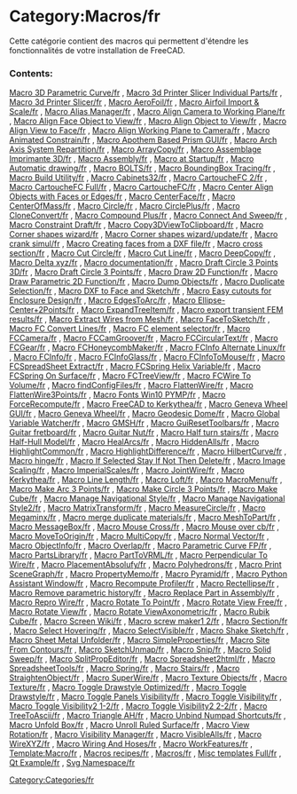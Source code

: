 # Category:Macros/fr
Cette catégorie contient des macros qui permettent d\'étendre les fonctionnalités de votre installation de FreeCAD.

### Contents:

[Macro 3D Parametric Curve/fr](Macro_3D_Parametric_Curve/fr.md) , [Macro 3d Printer Slicer Individual Parts/fr](Macro_3d_Printer_Slicer_Individual_Parts/fr.md) , [Macro 3d Printer Slicer/fr](Macro_3d_Printer_Slicer/fr.md) , [Macro AeroFoil/fr](Macro_AeroFoil/fr.md) , [Macro Airfoil Import & Scale/fr](Macro_Airfoil_Import_&_Scale/fr.md) , [Macro Alias Manager/fr](Macro_Alias_Manager/fr.md) , [Macro Align Camera to Working Plane/fr](Macro_Align_Camera_to_Working_Plane/fr.md) , [Macro Align Face Object to View/fr](Macro_Align_Face_Object_to_View/fr.md) , [Macro Align Object to View/fr](Macro_Align_Object_to_View/fr.md) , [Macro Align View to Face/fr](Macro_Align_View_to_Face/fr.md) , [Macro Align Working Plane to Camera/fr](Macro_Align_Working_Plane_to_Camera/fr.md) , [Macro Animated Constrain/fr](Macro_Animated_Constrain/fr.md) , [Macro Apothem Based Prism GUI/fr](Macro_Apothem_Based_Prism_GUI/fr.md) , [Macro Arch Axis System Repartition/fr](Macro_Arch_Axis_System_Repartition/fr.md) , [Macro ArrayCopy/fr](Macro_ArrayCopy/fr.md) , [Macro Assemblage Imprimante 3D/fr](Macro_Assemblage_Imprimante_3D/fr.md) , [Macro Assembly/fr](Macro_Assembly/fr.md) , [Macro at Startup/fr](Macro_at_Startup/fr.md) , [Macro Automatic drawing/fr](Macro_Automatic_drawing/fr.md) , [Macro BOLTS/fr](Macro_BOLTS/fr.md) , [Macro BoundingBox Tracing/fr](Macro_BoundingBox_Tracing/fr.md) , [Macro Build Utility/fr](Macro_Build_Utility/fr.md) , [Macro Cabinets32/fr](Macro_Cabinets32/fr.md) , [Macro CartoucheFC 2/fr](Macro_CartoucheFC_2/fr.md) , [Macro CartoucheFC Full/fr](Macro_CartoucheFC_Full/fr.md) , [Macro CartoucheFC/fr](Macro_CartoucheFC/fr.md) , [Macro Center Align Objects with Faces or Edges/fr](Macro_Center_Align_Objects_with_Faces_or_Edges/fr.md) , [Macro CenterFace/fr](Macro_CenterFace/fr.md) , [Macro CenterOfMass/fr](Macro_CenterOfMass/fr.md) , [Macro Circle/fr](Macro_Circle/fr.md) , [Macro CirclePlus/fr](Macro_CirclePlus/fr.md) , [Macro CloneConvert/fr](Macro_CloneConvert/fr.md) , [Macro Compound Plus/fr](Macro_Compound_Plus/fr.md) , [Macro Connect And Sweep/fr](Macro_Connect_And_Sweep/fr.md) , [Macro Constraint Draft/fr](Macro_Constraint_Draft/fr.md) , [Macro Copy3DViewToClipboard/fr](Macro_Copy3DViewToClipboard/fr.md) , [Macro Corner shapes wizard/fr](Macro_Corner_shapes_wizard/fr.md) , [Macro Corner shapes wizard/update/fr](Macro_Corner_shapes_wizard/update/fr.md) , [Macro crank simul/fr](Macro_crank_simul/fr.md) , [Macro Creating faces from a DXF file/fr](Macro_Creating_faces_from_a_DXF_file/fr.md) , [Macro cross section/fr](Macro_cross_section/fr.md) , [Macro Cut Circle/fr](Macro_Cut_Circle/fr.md) , [Macro Cut Line/fr](Macro_Cut_Line/fr.md) , [Macro DeepCopy/fr](Macro_DeepCopy/fr.md) , [Macro Delta xyz/fr](Macro_Delta_xyz/fr.md) , [Macro documentation/fr](Macro_documentation/fr.md) , [Macro Draft Circle 3 Points 3D/fr](Macro_Draft_Circle_3_Points_3D/fr.md) , [Macro Draft Circle 3 Points/fr](Macro_Draft_Circle_3_Points/fr.md) , [Macro Draw 2D Function/fr](Macro_Draw_2D_Function/fr.md) , [Macro Draw Parametric 2D Function/fr](Macro_Draw_Parametric_2D_Function/fr.md) , [Macro Dump Objects/fr](Macro_Dump_Objects/fr.md) , [Macro Duplicate Selection/fr](Macro_Duplicate_Selection/fr.md) , [Macro DXF to Face and Sketch/fr](Macro_DXF_to_Face_and_Sketch/fr.md) , [Macro Easy cutouts for Enclosure Design/fr](Macro_Easy_cutouts_for_Enclosure_Design/fr.md) , [Macro EdgesToArc/fr](Macro_EdgesToArc/fr.md) , [Macro Ellipse-Center+2Points/fr](Macro_Ellipse-Center+2Points/fr.md) , [Macro ExpandTreeItem/fr](Macro_ExpandTreeItem/fr.md) , [Macro export transient FEM results/fr](Macro_export_transient_FEM_results/fr.md) , [Macro Extract Wires from Mesh/fr](Macro_Extract_Wires_from_Mesh/fr.md) , [Macro FaceToSketch/fr](Macro_FaceToSketch/fr.md) , [Macro FC Convert Lines/fr](Macro_FC_Convert_Lines/fr.md) , [Macro FC element selector/fr](Macro_FC_element_selector/fr.md) , [Macro FCCamera/fr](Macro_FCCamera/fr.md) , [Macro FCCamGroover/fr](Macro_FCCamGroover/fr.md) , [Macro FCCircularText/fr](Macro_FCCircularText/fr.md) , [Macro FCGear/fr](Macro_FCGear/fr.md) , [Macro FCHoneycombMaker/fr](Macro_FCHoneycombMaker/fr.md) , [Macro FCInfo Alternate Linux/fr](Macro_FCInfo_Alternate_Linux/fr.md) , [Macro FCInfo/fr](Macro_FCInfo/fr.md) , [Macro FCInfoGlass/fr](Macro_FCInfoGlass/fr.md) , [Macro FCInfoToMouse/fr](Macro_FCInfoToMouse/fr.md) , [Macro FCSpreadSheet Extract/fr](Macro_FCSpreadSheet_Extract/fr.md) , [Macro FCSpring Helix Variable/fr](Macro_FCSpring_Helix_Variable/fr.md) , [Macro FCSpring On Surface/fr](Macro_FCSpring_On_Surface/fr.md) , [Macro FCTreeView/fr](Macro_FCTreeView/fr.md) , [Macro FCWire To Volume/fr](Macro_FCWire_To_Volume/fr.md) , [Macro findConfigFiles/fr](Macro_findConfigFiles/fr.md) , [Macro FlattenWire/fr](Macro_FlattenWire/fr.md) , [Macro FlattenWire3Points/fr](Macro_FlattenWire3Points/fr.md) , [Macro Fonts Win10 PYMP/fr](Macro_Fonts_Win10_PYMP/fr.md) , [Macro ForceRecompute/fr](Macro_ForceRecompute/fr.md) , [Macro FreeCAD to Kerkythea/fr](Macro_FreeCAD_to_Kerkythea/fr.md) , [Macro Geneva Wheel GUI/fr](Macro_Geneva_Wheel_GUI/fr.md) , [Macro Geneva Wheel/fr](Macro_Geneva_Wheel/fr.md) , [Macro Geodesic Dome/fr](Macro_Geodesic_Dome/fr.md) , [Macro Global Variable Watcher/fr](Macro_Global_Variable_Watcher/fr.md) , [Macro GMSH/fr](Macro_GMSH/fr.md) , [Macro GuiResetToolbars/fr](Macro_GuiResetToolbars/fr.md) , [Macro Guitar fretboard/fr](Macro_Guitar_fretboard/fr.md) , [Macro Guitar Nut/fr](Macro_Guitar_Nut/fr.md) , [Macro Half turn stairs/fr](Macro_Half_turn_stairs/fr.md) , [Macro Half-Hull Model/fr](Macro_Half-Hull_Model/fr.md) , [Macro HealArcs/fr](Macro_HealArcs/fr.md) , [Macro HiddenAlls/fr](Macro_HiddenAlls/fr.md) , [Macro HighlightCommon/fr](Macro_HighlightCommon/fr.md) , [Macro HighlightDifference/fr](Macro_HighlightDifference/fr.md) , [Macro HilbertCurve/fr](Macro_HilbertCurve/fr.md) , [Macro hinge/fr](Macro_hinge/fr.md) , [Macro If Selected Stay If Not Then Delete/fr](Macro_If_Selected_Stay_If_Not_Then_Delete/fr.md) , [Macro Image Scaling/fr](Macro_Image_Scaling/fr.md) , [Macro ImperialScales/fr](Macro_ImperialScales/fr.md) , [Macro JointWire/fr](Macro_JointWire/fr.md) , [Macro Kerkythea/fr](Macro_Kerkythea/fr.md) , [Macro Line Length/fr](Macro_Line_Length/fr.md) , [Macro Loft/fr](Macro_Loft/fr.md) , [Macro MacroMenu/fr](Macro_MacroMenu/fr.md) , [Macro Make Arc 3 Points/fr](Macro_Make_Arc_3_Points/fr.md) , [Macro Make Circle 3 Points/fr](Macro_Make_Circle_3_Points/fr.md) , [Macro Make Cube/fr](Macro_Make_Cube/fr.md) , [Macro Manage Navigational Style/fr](Macro_Manage_Navigational_Style/fr.md) , [Macro Manage Navigational Style2/fr](Macro_Manage_Navigational_Style2/fr.md) , [Macro MatrixTransform/fr](Macro_MatrixTransform/fr.md) , [Macro MeasureCircle/fr](Macro_MeasureCircle/fr.md) , [Macro Megaminx/fr](Macro_Megaminx/fr.md) , [Macro merge duplicate materials/fr](Macro_merge_duplicate_materials/fr.md) , [Macro MeshToPart/fr](Macro_MeshToPart/fr.md) , [Macro MessageBox/fr](Macro_MessageBox/fr.md) , [Macro Mouse Cross/fr](Macro_Mouse_Cross/fr.md) , [Macro Mouse over cb/fr](Macro_Mouse_over_cb/fr.md) , [Macro MoveToOrigin/fr](Macro_MoveToOrigin/fr.md) , [Macro MultiCopy/fr](Macro_MultiCopy/fr.md) , [Macro Normal Vector/fr](Macro_Normal_Vector/fr.md) , [Macro ObjectInfo/fr](Macro_ObjectInfo/fr.md) , [Macro Overlap/fr](Macro_Overlap/fr.md) , [Macro Parametric Curve FP/fr](Macro_Parametric_Curve_FP/fr.md) , [Macro PartsLibrary/fr](Macro_PartsLibrary/fr.md) , [Macro PartToVRML/fr](Macro_PartToVRML/fr.md) , [Macro Perpendicular To Wire/fr](Macro_Perpendicular_To_Wire/fr.md) , [Macro PlacementAbsolufy/fr](Macro_PlacementAbsolufy/fr.md) , [Macro Polyhedrons/fr](Macro_Polyhedrons/fr.md) , [Macro Print SceneGraph/fr](Macro_Print_SceneGraph/fr.md) , [Macro PropertyMemo/fr](Macro_PropertyMemo/fr.md) , [Macro Pyramid/fr](Macro_Pyramid/fr.md) , [Macro Python Assistant Window/fr](Macro_Python_Assistant_Window/fr.md) , [Macro Recompute Profiler/fr](Macro_Recompute_Profiler/fr.md) , [Macro Rectellipse/fr](Macro_Rectellipse/fr.md) , [Macro Remove parametric history/fr](Macro_Remove_parametric_history/fr.md) , [Macro Replace Part in Assembly/fr](Macro_Replace_Part_in_Assembly/fr.md) , [Macro Repro Wire/fr](Macro_Repro_Wire/fr.md) , [Macro Rotate To Point/fr](Macro_Rotate_To_Point/fr.md) , [Macro Rotate View Free/fr](Macro_Rotate_View_Free/fr.md) , [Macro Rotate View/fr](Macro_Rotate_View/fr.md) , [Macro Rotate ViewAxonometric/fr](Macro_Rotate_ViewAxonometric/fr.md) , [Macro Rubik Cube/fr](Macro_Rubik_Cube/fr.md) , [Macro Screen Wiki/fr](Macro_Screen_Wiki/fr.md) , [Macro screw maker1 2/fr](Macro_screw_maker1_2/fr.md) , [Macro Section/fr](Macro_Section/fr.md) , [Macro Select Hovering/fr](Macro_Select_Hovering/fr.md) , [Macro SelectVisible/fr](Macro_SelectVisible/fr.md) , [Macro Shake Sketch/fr](Macro_Shake_Sketch/fr.md) , [Macro Sheet Metal Unfolder/fr](Macro_Sheet_Metal_Unfolder/fr.md) , [Macro SimpleProperties/fr](Macro_SimpleProperties/fr.md) , [Macro Site From Contours/fr](Macro_Site_From_Contours/fr.md) , [Macro SketchUnmap/fr](Macro_SketchUnmap/fr.md) , [Macro Snip/fr](Macro_Snip/fr.md) , [Macro Solid Sweep/fr](Macro_Solid_Sweep/fr.md) , [Macro SplitPropEditor/fr](Macro_SplitPropEditor/fr.md) , [Macro Spreadsheet2html/fr](Macro_Spreadsheet2html/fr.md) , [Macro SpreadsheetTools/fr](Macro_SpreadsheetTools/fr.md) , [Macro Spring/fr](Macro_Spring/fr.md) , [Macro Stairs/fr](Macro_Stairs/fr.md) , [Macro StraightenObject/fr](Macro_StraightenObject/fr.md) , [Macro SuperWire/fr](Macro_SuperWire/fr.md) , [Macro Texture Objects/fr](Macro_Texture_Objects/fr.md) , [Macro Texture/fr](Macro_Texture/fr.md) , [Macro Toggle Drawstyle Optimized/fr](Macro_Toggle_Drawstyle_Optimized/fr.md) , [Macro Toggle Drawstyle/fr](Macro_Toggle_Drawstyle/fr.md) , [Macro Toggle Panels Visibility/fr](Macro_Toggle_Panels_Visibility/fr.md) , [Macro Toggle Visibility/fr](Macro_Toggle_Visibility/fr.md) , [Macro Toggle Visibility2 1-2/fr](Macro_Toggle_Visibility2_1-2/fr.md) , [Macro Toggle Visibility2 2-2/fr](Macro_Toggle_Visibility2_2-2/fr.md) , [Macro TreeToAscii/fr](Macro_TreeToAscii/fr.md) , [Macro Triangle AH/fr](Macro_Triangle_AH/fr.md) , [Macro Unbind Numpad Shortcuts/fr](Macro_Unbind_Numpad_Shortcuts/fr.md) , [Macro Unfold Box/fr](Macro_Unfold_Box/fr.md) , [Macro Unroll Ruled Surface/fr](Macro_Unroll_Ruled_Surface/fr.md) , [Macro View Rotation/fr](Macro_View_Rotation/fr.md) , [Macro Visibility Manager/fr](Macro_Visibility_Manager/fr.md) , [Macro VisibleAlls/fr](Macro_VisibleAlls/fr.md) , [Macro WireXYZ/fr](Macro_WireXYZ/fr.md) , [Macro Wiring And Hoses/fr](Macro_Wiring_And_Hoses/fr.md) , [Macro WorkFeatures/fr](Macro_WorkFeatures/fr.md) , [Template:Macro/fr](Template:Macro/fr.md) , [Macros recipes/fr](Macros_recipes/fr.md) , [Macros/fr](Macros/fr.md) , [Misc templates Full/fr](Misc_templates_Full/fr.md) , [Qt Example/fr](Qt_Example/fr.md) , [Svg Namespace/fr](Svg_Namespace/fr.md)

[Category:Categories/fr](Category:Categories/fr.md)

